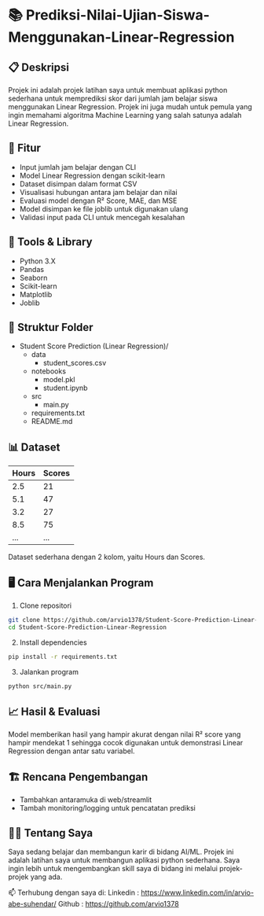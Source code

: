 # 📚 Prediksi-Nilai-Ujian-Siswa-Menggunakan-Linear-Regression

## 📋 Deskripsi
Projek ini adalah projek latihan saya untuk membuat aplikasi python sederhana untuk memprediksi skor dari jumlah jam belajar siswa menggunakan Linear Regression.
Projek ini juga mudah untuk pemula yang ingin memahami algoritma Machine Learning yang salah satunya adalah Linear Regression.

## 🚀 Fitur
- Input jumlah jam belajar dengan CLI
- Model Linear Regression dengan scikit-learn
- Dataset disimpan dalam format CSV
- Visualisasi hubungan antara jam belajar dan nilai
- Evaluasi model dengan R² Score, MAE, dan MSE
- Model disimpan ke file joblib untuk digunakan ulang
- Validasi input pada CLI untuk mencegah kesalahan

## 🧠 Tools & Library
- Python 3.X
- Pandas
- Seaborn
- Scikit-learn
- Matplotlib
- Joblib

## 📁 Struktur Folder
- Student Score Prediction (Linear Regression)/
  - data
      - student_scores.csv
  - notebooks
      - model.pkl
      - student.ipynb
  - src
      - main.py
  - requirements.txt
  - README.md

## 📊 Dataset

| Hours       | Scores      |
|-------------|-------------|
| 2.5         | 21          |
| 5.1         | 47          |
| 3.2         | 27          |
| 8.5         | 75          |
| ...         | ...         |

Dataset sederhana dengan 2 kolom, yaitu Hours dan Scores.

## 🖥️ Cara Menjalankan Program
1. Clone repositori
```bash
git clone https://github.com/arvio1378/Student-Score-Prediction-Linear-Regression.git
cd Student-Score-Prediction-Linear-Regression
```
2. Install dependencies
```bash
pip install -r requirements.txt
```
3. Jalankan program
```bash
python src/main.py
```

## 📈 Hasil & Evaluasi
Model memberikan hasil yang hampir akurat dengan nilai R² score yang hampir mendekat 1 sehingga cocok digunakan untuk demonstrasi Linear Regression dengan antar satu variabel.

## 🏗️ Rencana Pengembangan
- Tambahkan antaramuka di web/streamlit
- Tambah monitoring/logging untuk pencatatan prediksi

## 🧑‍💻 Tentang Saya
Saya sedang belajar dan membangun karir di bidang AI/ML. Projek ini adalah latihan saya untuk membangun aplikasi python sederhana. Saya ingin lebih untuk mengembangkan skill saya di bidang ini melalui projek-projek yang ada.

📫 Terhubung dengan saya di:
Linkedin : https://www.linkedin.com/in/arvio-abe-suhendar/
Github : https://github.com/arvio1378

